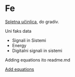 # Fe


[Spletna učinlica](https://e.fe.uni-lj.si/home/#home_home), do gradiv. 

Uni faks data
* Signali in Sistemi
* Energy
* Digitalni signali in sistemi


Adding equations ito readme.md

[Add equations](http://latex.codecogs.com/eqneditor/editor.php) 
